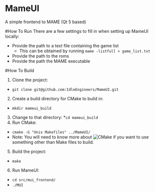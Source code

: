 MameUI
======

A simple frontend to MAME (Qt 5 based)

#How To Run
There are a few settings to fill in when setting up MameUI locally:
* Provide the path to a text file containing the game list
  * This can be obtained by running `mame -listfull > game_list.txt`
* Provide the path to the roms
* Provide the path the MAME executable

#How To Build
1. Clone the project: 
  * `git clone git@github.com:IdleEngineers/MameUI.git`
2. Create a build directory for CMake to build in: 
  * `mkdir mameui_build`
3. Change to that directory: 
  *`cd mameui_build`
4. Run CMake: 
  * `cmake -G "Unix Makefiles" ../MameUI/`
  * Note: You will need to know more about ![CMake](http://cmake.org) if you want to use something other than Make files to build.
5. Build the project: 
  * `make`
6. Run MameUI: 
  * `cd src/mui_frontend/` 
  * `./MUI`
